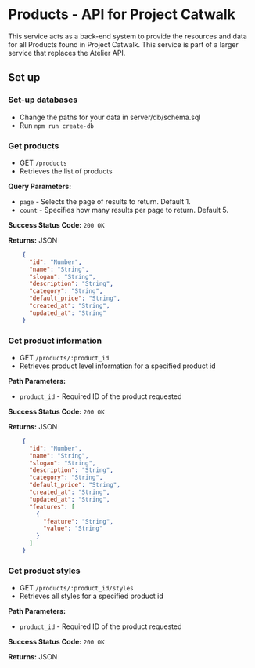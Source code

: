 # Products - API for Project Catwalk
This service acts as a back-end system to provide the resources and data for all Products found in Project Catwalk. This service is part of a larger service that replaces the Atelier API.

## Set up
### Set-up databases
  * Change the paths for your data in server/db/schema.sql
  * Run `npm run create-db`

### Get products
  * GET `/products`
  * Retrieves the list of products

**Query Parameters:**
  * `page` - Selects the page of results to return. Default 1.
  * `count` - Specifies how many results per page to return. Default 5.

**Success Status Code:** `200 OK`

**Returns:** JSON

```json
    {
      "id": "Number",
      "name": "String",
      "slogan": "String",
      "description": "String",
      "category": "String",
      "default_price": "String",
      "created_at": "String",
      "updated_at": "String"
    }
```

### Get product information
  * GET `/products/:product_id`
  * Retrieves product level information for a specified product id

**Path Parameters:**
  * `product_id` - Required ID of the product requested

**Success Status Code:** `200 OK`

**Returns:** JSON

```json
    {
      "id": "Number",
      "name": "String",
      "slogan": "String",
      "description": "String",
      "category": "String",
      "default_price": "String",
      "created_at": "String",
      "updated_at": "String",
      "features": [
        {
          "feature": "String",
          "value": "String"
        }
      ]
    }
```

### Get product styles
  * GET `/products/:product_id/styles`
  * Retrieves all styles for a specified product id

**Path Parameters:**
  * `product_id` - Required ID of the product requested

**Success Status Code:** `200 OK`

**Returns:** JSON